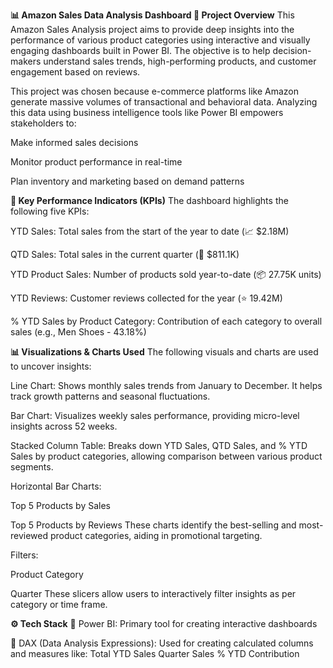 **📊 Amazon Sales Data Analysis Dashboard
📝 Project Overview**
This Amazon Sales Analysis project aims to provide deep insights into the performance of various product categories using interactive and visually engaging dashboards built in Power BI. The objective is to help decision-makers understand sales trends, high-performing products, and customer engagement based on reviews.

This project was chosen because e-commerce platforms like Amazon generate massive volumes of transactional and behavioral data. Analyzing this data using business intelligence tools like Power BI empowers stakeholders to:

Make informed sales decisions

Monitor product performance in real-time

Plan inventory and marketing based on demand patterns

**🎯 Key Performance Indicators (KPIs)**
The dashboard highlights the following five KPIs:

YTD Sales: Total sales from the start of the year to date (📈 $2.18M)

QTD Sales: Total sales in the current quarter (💼 $811.1K)

YTD Product Sales: Number of products sold year-to-date (📦 27.75K units)

YTD Reviews: Customer reviews collected for the year (⭐ 19.42M)

% YTD Sales by Product Category: Contribution of each category to overall sales (e.g., Men Shoes - 43.18%)

**📊 Visualizations & Charts Used**
The following visuals and charts are used to uncover insights:

Line Chart:
Shows monthly sales trends from January to December. It helps track growth patterns and seasonal fluctuations.

Bar Chart:
Visualizes weekly sales performance, providing micro-level insights across 52 weeks.

Stacked Column Table:
Breaks down YTD Sales, QTD Sales, and % YTD Sales by product categories, allowing comparison between various product segments.

Horizontal Bar Charts:

Top 5 Products by Sales

Top 5 Products by Reviews
These charts identify the best-selling and most-reviewed product categories, aiding in promotional targeting.

Filters:

Product Category

Quarter
These slicers allow users to interactively filter insights as per category or time frame.

**⚙️ Tech Stack**
📌 Power BI: Primary tool for creating interactive dashboards

📐 DAX (Data Analysis Expressions): Used for creating calculated columns and measures like:
     Total YTD Sales
     Quarter Sales
     % YTD Contribution
